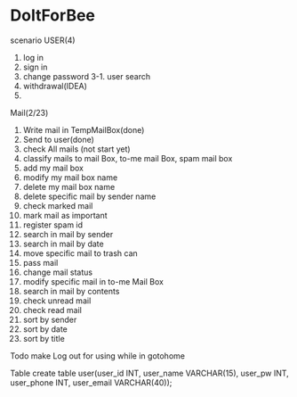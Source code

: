 # DoItForBee
scenario
USER(4)
1. log in
2. sign in
3. change password
3-1. user search
4. withdrawal(IDEA)
5.

Mail(2/23)
1. Write mail in TempMailBox(done)
2. Send to user(done)
3. check All mails (not start yet)
4. classify mails to mail Box, to-me mail Box, spam mail box
5. add my mail box
6. modify my mail box name
7. delete my mail box name
8. delete specific mail by sender name
9. check marked mail
10. mark mail as important
11. register spam id
12. search in mail by sender
13. search in mail by date
14. move specific mail to trash can
15. pass mail
16. change mail status
17. modify specific mail in to-me Mail Box
18. search in mail by contents
19. check unread mail
20. check read mail
21. sort by sender
22. sort by date
23. sort by title


Todo
make Log out for using while in gotohome

Table
create table user(user_id INT, user_name VARCHAR(15), user_pw INT, user_phone INT, user_email VARCHAR(40));
